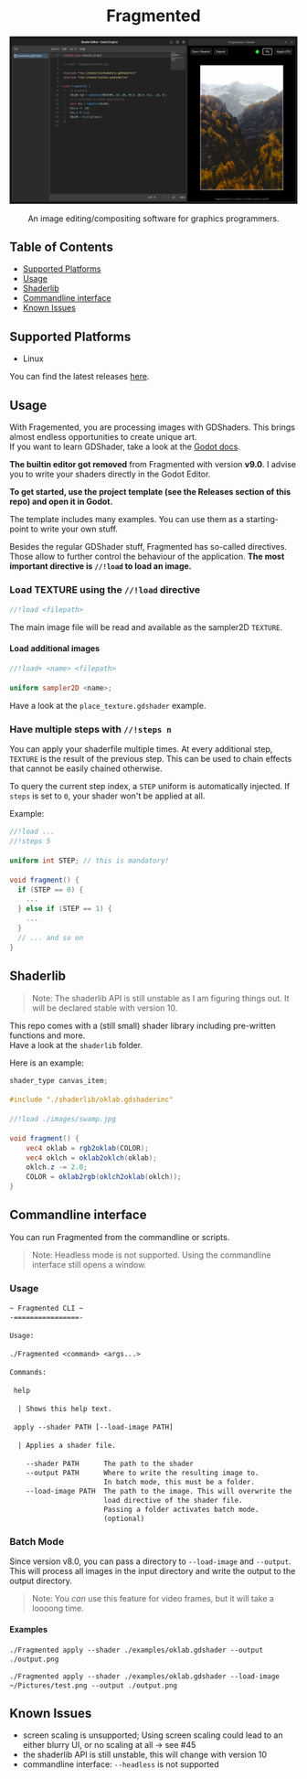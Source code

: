 
<h1 align=center>Fragmented</h1>

![screenshot](./screenshot.png)

<p align=center>An image editing/compositing software for graphics programmers.</p>

## Table of Contents

- [Supported Platforms](#supported-platforms)
- [Usage](#usage)
- [Shaderlib](#shaderlib)
- [Commandline interface](#commandline-interface)
- [Known Issues](#known-issues)

## Supported Platforms

- Linux

You can find the latest releases [here](https://github.com/ChaoticByte/Fragmented/releases/latest).

## Usage

With Fragemented, you are processing images with GDShaders. This brings almost endless opportunities to create unique art.  
If you want to learn GDShader, take a look at the [Godot docs](https://docs.godotengine.org/en/stable/tutorials/shaders/).

**The builtin editor got removed** from Fragmented with version **v9.0**. I advise you to write your shaders directly in the Godot Editor.

**To get started, use the project template (see the Releases section of this repo) and open it in Godot.**

The template includes many examples. You can use them as a starting-point to write your own stuff.

Besides the regular GDShader stuff, Fragmented has so-called directives. Those allow to further control the behaviour of the application. **The most important directive is `//!load` to load an image.**

### Load TEXTURE using the `//!load` directive

```glsl
//!load <filepath>
```

The main image file will be read and available as the sampler2D `TEXTURE`.

#### Load additional images

```glsl
//!load+ <name> <filepath>

uniform sampler2D <name>;
```

Have a look at the `place_texture.gdshader` example.

### Have multiple steps with `//!steps n`

You can apply your shaderfile multiple times. At every additional step, `TEXTURE` is the result of the previous step. This can be used to chain effects that cannot be easily chained otherwise.

To query the current step index, a `STEP` uniform is automatically injected. If `steps` is set to `0`, your shader won't be applied at all.

Example:

```glsl
//!load ...
//!steps 5

uniform int STEP; // this is mandatory!

void fragment() {
  if (STEP == 0) {
	...
  } else if (STEP == 1) {
	...
  }
  // ... and so on
}
```

## Shaderlib

> Note: The shaderlib API is still unstable as I am figuring things out. It will be declared stable with version 10.

This repo comes with a (still small) shader library including pre-written functions and more.  
Have a look at the `shaderlib` folder.

Here is an example:

```glsl
shader_type canvas_item;

#include "./shaderlib/oklab.gdshaderinc"

//!load ./images/swamp.jpg

void fragment() {
	vec4 oklab = rgb2oklab(COLOR);
	vec4 oklch = oklab2oklch(oklab);
	oklch.z -= 2.0;
	COLOR = oklab2rgb(oklch2oklab(oklch));
}
```

## Commandline interface

You can run Fragmented from the commandline or scripts.

> Note: Headless mode is not supported. Using the commandline interface still opens a window.

### Usage

```
~ Fragmented CLI ~
-================-

Usage:

./Fragmented <command> <args...>

Commands:

 help

  | Shows this help text.

 apply --shader PATH [--load-image PATH]

  | Applies a shader file.

    --shader PATH      The path to the shader
    --output PATH      Where to write the resulting image to.
                       In batch mode, this must be a folder.
    --load-image PATH  The path to the image. This will overwrite the
                       load directive of the shader file.
                       Passing a folder activates batch mode.
                       (optional)

```

### Batch Mode

Since version v8.0, you can pass a directory to `--load-image` and `--output`. This will process all images in the input directory and write the output to the output directory.

> Note: You *can* use this feature for video frames, but it will take a loooong time.

#### Examples

```
./Fragmented apply --shader ./examples/oklab.gdshader --output ./output.png
```

```
./Fragmented apply --shader ./examples/oklab.gdshader --load-image ~/Pictures/test.png --output ./output.png
```

## Known Issues

- screen scaling is unsupported; Using screen scaling could lead to an either blurry UI, or no scaling at all -> see #45
- the shaderlib API is still unstable, this will change with version 10
- commandline interface: `--headless` is not supported
